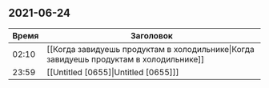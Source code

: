 ## 2021-06-24
| Время | Заголовок |
| --- | --- |
| 02:10 | [[Когда завидуешь продуктам в холодильнике\|Когда завидуешь продуктам в холодильнике]] |
| 23:59 | [[Untitled [0655]\|Untitled [0655]]] |
